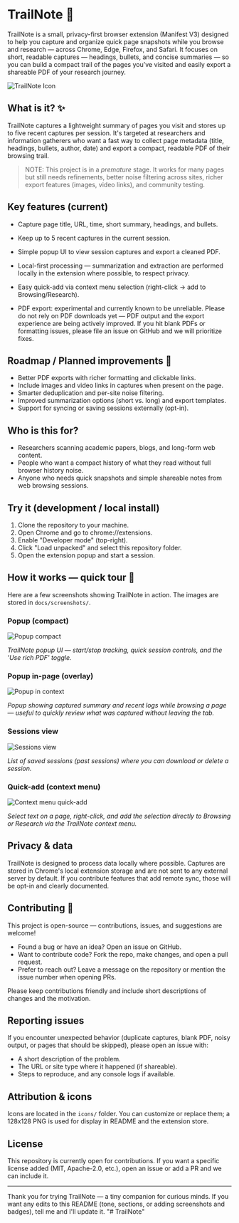 # TrailNote 🔖

TrailNote is a small, privacy-first browser extension (Manifest V3) designed to help you capture and organize quick page snapshots while you browse and research — across Chrome, Edge, Firefox, and Safari. It focuses on short, readable captures — headings, bullets, and concise summaries — so you can build a compact trail of the pages you’ve visited and easily export a shareable PDF of your research journey.

![TrailNote Icon](icons/icon-128.png)

## What is it? ✨

TrailNote captures a lightweight summary of pages you visit and stores up to five recent captures per session. It's targeted at researchers and information gatherers who want a fast way to collect page metadata (title, headings, bullets, author, date) and export a compact, readable PDF of their browsing trail.

> NOTE: This project is in a *premature* stage. It works for many pages but still needs refinements, better noise filtering across sites, richer export features (images, video links), and community testing.

## Key features (current)

- Capture page title, URL, time, short summary, headings, and bullets.
- Keep up to 5 recent captures in the current session.
- Simple popup UI to view session captures and export a cleaned PDF.
- Local-first processing — summarization and extraction are performed locally in the extension where possible, to respect privacy.
- Easy quick-add via context menu selection (right-click → add to Browsing/Research).

- PDF export: experimental and currently known to be unreliable. Please do not rely on PDF downloads yet — PDF output and the export experience are being actively improved. If you hit blank PDFs or formatting issues, please file an issue on GitHub and we will prioritize fixes.

## Roadmap / Planned improvements 🚀

- Better PDF exports with richer formatting and clickable links.
- Include images and video links in captures when present on the page.
- Smarter deduplication and per-site noise filtering.
- Improved summarization options (short vs. long) and export templates.
- Support for syncing or saving sessions externally (opt-in).

## Who is this for?

- Researchers scanning academic papers, blogs, and long-form web content.
- People who want a compact history of what they read without full browser history noise.
- Anyone who needs quick snapshots and simple shareable notes from web browsing sessions.

## Try it (development / local install)

1. Clone the repository to your machine.
2. Open Chrome and go to chrome://extensions.
3. Enable "Developer mode" (top-right).
4. Click "Load unpacked" and select this repository folder.
5. Open the extension popup and start a session.

## How it works — quick tour 🧭

Here are a few screenshots showing TrailNote in action. The images are stored in `docs/screenshots/`.

### Popup (compact)
![Popup compact](docs/screenshots/popup%20image.png)

*TrailNote popup UI — start/stop tracking, quick session controls, and the 'Use rich PDF' toggle.*

### Popup in-page (overlay)
![Popup in context](docs/screenshots/working%20image%20with%20summary.png)

*Popup showing captured summary and recent logs while browsing a page — useful to quickly review what was captured without leaving the tab.*

### Sessions view
![Sessions view](docs/screenshots/session%20stored%20image.png)

*List of saved sessions (past sessions) where you can download or delete a session.*

### Quick-add (context menu)
![Context menu quick-add](docs/screenshots/right%20click%20image.png)

*Select text on a page, right-click, and add the selection directly to Browsing or Research via the TrailNote context menu.*

## Privacy & data

TrailNote is designed to process data locally where possible. Captures are stored in Chrome's local extension storage and are not sent to any external server by default. If you contribute features that add remote sync, those will be opt-in and clearly documented.

## Contributing 🤝

This project is open-source — contributions, issues, and suggestions are welcome!

- Found a bug or have an idea? Open an issue on GitHub.
- Want to contribute code? Fork the repo, make changes, and open a pull request.
- Prefer to reach out? Leave a message on the repository or mention the issue number when opening PRs.

Please keep contributions friendly and include short descriptions of changes and the motivation.

## Reporting issues

If you encounter unexpected behavior (duplicate captures, blank PDF, noisy output, or pages that should be skipped), please open an issue with:

- A short description of the problem.
- The URL or site type where it happened (if shareable).
- Steps to reproduce, and any console logs if available.

## Attribution & icons

Icons are located in the `icons/` folder. You can customize or replace them; a 128x128 PNG is used for display in README and the extension store.

## License

This repository is currently open for contributions. If you want a specific license added (MIT, Apache-2.0, etc.), open an issue or add a PR and we can include it.

---

Thank you for trying TrailNote — a tiny companion for curious minds. If you want any edits to this README (tone, sections, or adding screenshots and badges), tell me and I'll update it.
"# TrailNote" 
